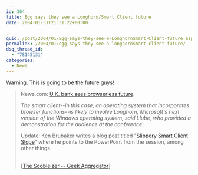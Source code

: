 ```yaml
---
id: 364
title: Egg says they see a Longhorn/Smart Client future
date: 2004-01-31T21:31:22+00:00


guid: /post/2004/01/Egg-says-they-see-a-LonghornSmart-Client-future.aspx
permalink: /2004/01/egg-says-they-see-a-longhornsmart-client-future/
dsq_thread_id:
  - "78145131"
categories:
  - News
---
```

<body xmlns="http://www.w3.org/1999/xhtml">
    <div class="Section1">
        <p>
            Warning. This is going&#160;to be the future guys!
        </p>
        <blockquote style='margin-top:5.0pt;margin-bottom:5.0pt'> 
        <p>
            News.com: <a href="http://news.com.com/2100-1016_3-5150019.html?tag=nefd_top" title="http://news.com.com/2100-1016_3-5150019.html?tag=nefd_top">U.K.
            bank sees browserless future</a>.
        </p>
        <p>
            <i><span style='; font-style:italic'>The smart client--in this case, an operating
            system that incorporates browser functions--is likely to involve Longhorn, Microsoft's
            next version of the Windows operating system, said Llube, who provided a demonstration
            for the audience at the conference.</span></i>
        </p>
        <p>
            Update: Ken Brubaker writes a blog post titled "<a href="http://dotnetjunkies.com/WebLog/kenbrubaker/posts/6304.aspx" title="http://dotnetjunkies.com/WebLog/kenbrubaker/posts/6304.aspx">Slippery
            Smart Client Slope</a>" where he points to the PowerPoint from the session, among
            other things.
        </p>
        <p class="MsoNormal">
            <br />
            [<a href="http://radio.weblogs.com/0001011/2004/01/30.html#a6468">The Scobleizer --
            Geek Aggregator</a>]
        </p>
        </blockquote>
    </div>
</body>